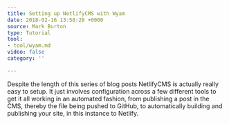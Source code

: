 ```yaml
---
title: Setting up NetlifyCMS with Wyam
date: 2018-02-16 13:58:28 +0000
source: Mark Burton
type: Tutorial
tool:
- tool/wyam.md
video: false
category: ''

---
```

Despite the length of this series of blog posts NetlifyCMS is actually really easy to setup. It just involves configuration across a few different tools to get it all working in an automated fashion, from publishing a post in the CMS, thereby the file being pushed to GitHub, to automatically building and publishing your site, in this instance to Netlify.